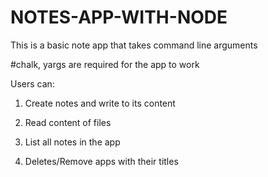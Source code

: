 # NOTES-APP-WITH-NODE
This is a basic note app that takes command line arguments

#chalk, yargs are required for the app to work

Users can:

1. Create notes and write to its content

2. Read content of files

3. List all notes in the app

4. Deletes/Remove apps with their titles